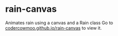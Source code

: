 # rain-canvas
Animates rain using a canvas and a Rain class
Go to [codercowmoo.github.io/rain-canvas](codercowmoo.github.io/rain-canvas) to view it.
